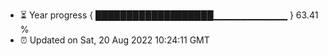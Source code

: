 - ⏳ Year progress { ███████████████████▁▁▁▁▁▁▁▁▁▁▁ } 63.41 %
- ⏰ Updated on Sat, 20 Aug 2022 10:24:11 GMT

